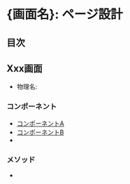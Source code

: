 # {画面名}: ページ設計

## 目次


## Xxx画面
- 物理名:

### コンポーネント
- [コンポーネントA](テンプレート.md#コンポーネントA)
- [コンポーネントB](テンプレート.md#コンポーネントB)
-

### メソッド
- 
